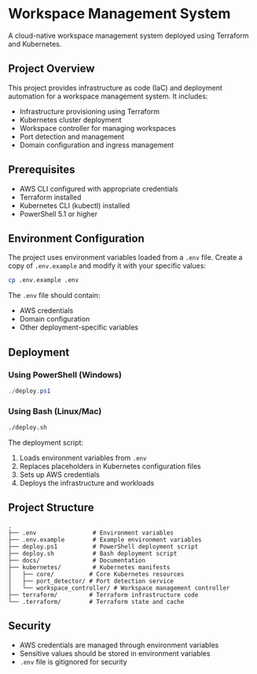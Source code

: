 # Workspace Management System

A cloud-native workspace management system deployed using Terraform and Kubernetes.

## Project Overview

This project provides infrastructure as code (IaC) and deployment automation for a workspace management system. It includes:
- Infrastructure provisioning using Terraform
- Kubernetes cluster deployment
- Workspace controller for managing workspaces
- Port detection and management
- Domain configuration and ingress management

## Prerequisites

- AWS CLI configured with appropriate credentials
- Terraform installed
- Kubernetes CLI (kubectl) installed
- PowerShell 5.1 or higher

## Environment Configuration

The project uses environment variables loaded from a `.env` file. Create a copy of `.env.example` and modify it with your specific values:

```bash
cp .env.example .env
```

The `.env` file should contain:
- AWS credentials
- Domain configuration
- Other deployment-specific variables

## Deployment

### Using PowerShell (Windows)

```powershell
./deploy.ps1
```

### Using Bash (Linux/Mac)

```bash
./deploy.sh
```

The deployment script:
1. Loads environment variables from `.env`
2. Replaces placeholders in Kubernetes configuration files
3. Sets up AWS credentials
4. Deploys the infrastructure and workloads

## Project Structure

```
.
├── .env                # Environment variables
├── .env.example        # Example environment variables
├── deploy.ps1          # PowerShell deployment script
├── deploy.sh           # Bash deployment script
├── docs/               # Documentation
├── kubernetes/         # Kubernetes manifests
│   ├── core/          # Core Kubernetes resources
│   ├── port_detector/ # Port detection service
│   └── workspace_controller/ # Workspace management controller
├── terraform/         # Terraform infrastructure code
└── .terraform/        # Terraform state and cache
```

## Security

- AWS credentials are managed through environment variables
- Sensitive values should be stored in environment variables
- `.env` file is gitignored for security
